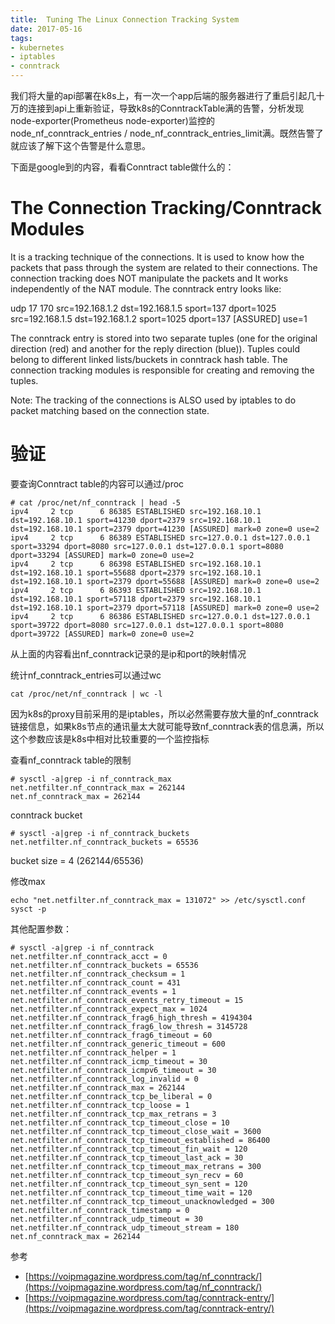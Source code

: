 ```yaml
---
title:  Tuning The Linux Connection Tracking System
date: 2017-05-16
tags:
- kubernetes
- iptables
- conntrack
---
```


我们将大量的api部署在k8s上，有一次一个app后端的服务器进行了重启引起几十万的连接到api上重新验证，导致k8s的ConntrackTable满的告警，分析发现node-exporter(Prometheus node-exporter)监控的node_nf_conntrack_entries / node_nf_conntrack_entries_limit满。既然告警了就应该了解下这个告警是什么意思。

下面是google到的内容，看看Conntract table做什么的：

# The Connection Tracking/Conntrack Modules

It is a tracking technique of the connections. It is used to know how the packets that pass through the system are related to their connections. The connection tracking does NOT manipulate the packets and It works independently of the NAT module. The conntrack entry looks like:

udp 17 170 src=192.168.1.2 dst=192.168.1.5 sport=137 dport=1025 src=192.168.1.5 dst=192.168.1.2 sport=1025 dport=137 [ASSURED] use=1

The conntrack entry is stored into two separate tuples (one for the original direction (red) and another for the reply direction (blue)). Tuples could belong to different linked lists/buckets in conntrack hash table. The connection tracking modules is responsible for creating and removing the tuples.

Note: The tracking of the connections is ALSO used by iptables to do packet matching based on the connection state.

# 验证

要查询Conntract table的内容可以通过/proc

```
# cat /proc/net/nf_conntrack | head -5
ipv4     2 tcp      6 86385 ESTABLISHED src=192.168.10.1 dst=192.168.10.1 sport=41230 dport=2379 src=192.168.10.1 dst=192.168.10.1 sport=2379 dport=41230 [ASSURED] mark=0 zone=0 use=2
ipv4     2 tcp      6 86389 ESTABLISHED src=127.0.0.1 dst=127.0.0.1 sport=33294 dport=8080 src=127.0.0.1 dst=127.0.0.1 sport=8080 dport=33294 [ASSURED] mark=0 zone=0 use=2
ipv4     2 tcp      6 86398 ESTABLISHED src=192.168.10.1 dst=192.168.10.1 sport=55688 dport=2379 src=192.168.10.1 dst=192.168.10.1 sport=2379 dport=55688 [ASSURED] mark=0 zone=0 use=2
ipv4     2 tcp      6 86393 ESTABLISHED src=192.168.10.1 dst=192.168.10.1 sport=57118 dport=2379 src=192.168.10.1 dst=192.168.10.1 sport=2379 dport=57118 [ASSURED] mark=0 zone=0 use=2
ipv4     2 tcp      6 86386 ESTABLISHED src=127.0.0.1 dst=127.0.0.1 sport=39722 dport=8080 src=127.0.0.1 dst=127.0.0.1 sport=8080 dport=39722 [ASSURED] mark=0 zone=0 use=2
```

从上面的内容看出nf_conntrack记录的是ip和port的映射情况


统计nf_conntrack_entries可以通过wc

```
cat /proc/net/nf_conntrack | wc -l
```

因为k8s的proxy目前采用的是iptables，所以必然需要存放大量的nf_conntrack链接信息，如果k8s节点的通讯量太大就可能导致nf_conntrack表的信息满，所以这个参数应该是k8s中相对比较重要的一个监控指标


查看nf_conntrack table的限制

```
# sysctl -a|grep -i nf_conntrack_max
net.netfilter.nf_conntrack_max = 262144
net.nf_conntrack_max = 262144
```

conntrack bucket

```
# sysctl -a|grep -i nf_conntrack_buckets
net.netfilter.nf_conntrack_buckets = 65536
```

bucket size = 4 (262144/65536)



修改max

```
echo "net.netfilter.nf_conntrack_max = 131072" >> /etc/sysctl.conf
sysct -p
```

其他配置参数：

```
# sysctl -a|grep -i nf_conntrack
net.netfilter.nf_conntrack_acct = 0
net.netfilter.nf_conntrack_buckets = 65536
net.netfilter.nf_conntrack_checksum = 1
net.netfilter.nf_conntrack_count = 431
net.netfilter.nf_conntrack_events = 1
net.netfilter.nf_conntrack_events_retry_timeout = 15
net.netfilter.nf_conntrack_expect_max = 1024
net.netfilter.nf_conntrack_frag6_high_thresh = 4194304
net.netfilter.nf_conntrack_frag6_low_thresh = 3145728
net.netfilter.nf_conntrack_frag6_timeout = 60
net.netfilter.nf_conntrack_generic_timeout = 600
net.netfilter.nf_conntrack_helper = 1
net.netfilter.nf_conntrack_icmp_timeout = 30
net.netfilter.nf_conntrack_icmpv6_timeout = 30
net.netfilter.nf_conntrack_log_invalid = 0
net.netfilter.nf_conntrack_max = 262144
net.netfilter.nf_conntrack_tcp_be_liberal = 0
net.netfilter.nf_conntrack_tcp_loose = 1
net.netfilter.nf_conntrack_tcp_max_retrans = 3
net.netfilter.nf_conntrack_tcp_timeout_close = 10
net.netfilter.nf_conntrack_tcp_timeout_close_wait = 3600
net.netfilter.nf_conntrack_tcp_timeout_established = 86400
net.netfilter.nf_conntrack_tcp_timeout_fin_wait = 120
net.netfilter.nf_conntrack_tcp_timeout_last_ack = 30
net.netfilter.nf_conntrack_tcp_timeout_max_retrans = 300
net.netfilter.nf_conntrack_tcp_timeout_syn_recv = 60
net.netfilter.nf_conntrack_tcp_timeout_syn_sent = 120
net.netfilter.nf_conntrack_tcp_timeout_time_wait = 120
net.netfilter.nf_conntrack_tcp_timeout_unacknowledged = 300
net.netfilter.nf_conntrack_timestamp = 0
net.netfilter.nf_conntrack_udp_timeout = 30
net.netfilter.nf_conntrack_udp_timeout_stream = 180
net.nf_conntrack_max = 262144
```


参考

- [https://voipmagazine.wordpress.com/tag/nf_conntrack/](https://voipmagazine.wordpress.com/tag/nf_conntrack/)
- [https://voipmagazine.wordpress.com/tag/conntrack-entry/](https://voipmagazine.wordpress.com/tag/conntrack-entry/)
